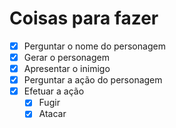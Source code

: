 # Coisas para fazer

- [X] Perguntar o nome do personagem
- [X] Gerar o personagem
- [X] Apresentar o inimigo
- [X] Perguntar a ação do personagem
- [X] Efetuar a ação
    - [X] Fugir
    - [X] Atacar
